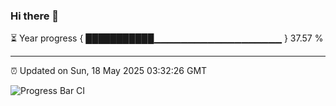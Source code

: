 ### Hi there 👋

⏳ Year progress { ███████████▁▁▁▁▁▁▁▁▁▁▁▁▁▁▁▁▁▁▁ } 37.57 %

---

⏰ Updated on Sun, 18 May 2025 03:32:26 GMT

![Progress Bar CI](https://github.com/IshwaranRudhara/GIT-ACTION/workflows/Progress%20Bar%20CI/badge.svg)
